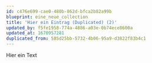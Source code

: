 ```yaml
---
id: c476e699-cae0-480b-862d-bfca2b82a99b
blueprint: eine_neue_collection
title: 'Hier ein Eintrag (Duplicated) (2)'
updated_by: f5fe1958-774a-4886-a03e-0b74ece8600a
updated_at: 1670957281
duplicated_from: 585d25bb-5732-4b06-95a9-d3822f83b4c1
---
```

Hier ein Text